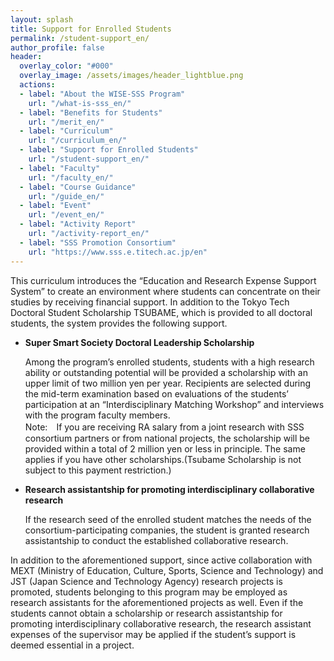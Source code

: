 ```yaml
---
layout: splash
title: Support for Enrolled Students
permalink: /student-support_en/
author_profile: false
header:
  overlay_color: "#000"
  overlay_image: /assets/images/header_lightblue.png
  actions:
  - label: "About the WISE-SSS Program"
    url: "/what-is-sss_en/"
  - label: "Benefits for Students"
    url: "/merit_en/"
  - label: "Curriculum"
    url: "/curriculum_en/"
  - label: "Support for Enrolled Students"
    url: "/student-support_en/"
  - label: "Faculty"
    url: "/faculty_en/"
  - label: "Course Guidance"
    url: "/guide_en/"
  - label: "Event"
    url: "/event_en/"
  - label: "Activity Report"
    url: "/activity-report_en/"
  - label: "SSS Promotion Consortium"
    url: "https://www.sss.e.titech.ac.jp/en"
---
```


This curriculum introduces the “Education and Research Expense Support System” to create an environment where students can concentrate on their studies by receiving financial support. In addition to the Tokyo Tech Doctoral Student Scholarship TSUBAME, which is provided to all doctoral students, the system provides the following support.

* **Super Smart Society Doctoral Leadership Scholarship**

  Among the program’s enrolled students, students with a high research ability or outstanding potential will be provided a scholarship with an upper limit of two million yen per year. Recipients are selected during the mid-term examination based on evaluations of the students’ participation at an “Interdisciplinary Matching Workshop” and interviews with the program faculty members.<br>
  Note:　If you are receiving RA salary from a joint research with SSS consortium partners or from national projects, the scholarship will be  provided within a total of 2 million yen or less in principle. The same applies if you have other scholarships.(Tsubame Scholarship is not subject to this payment restriction.)

* **Research assistantship for promoting interdisciplinary collaborative research**

  If the research seed of the enrolled student matches the needs of the consortium-participating companies, the student is granted research assistantship to conduct the established collaborative research.

 In addition to the aforementioned support, since active collaboration with MEXT (Ministry of Education, Culture, Sports, Science and Technology) and JST (Japan Science and Technology Agency) research projects is promoted, students belonging to this program may be employed as research assistants for the aforementioned projects as well. Even if the students cannot obtain a scholarship or research assistantship for promoting interdisciplinary collaborative research, the research assistant expenses of the supervisor may be applied if the student’s support is deemed essential in a project.
